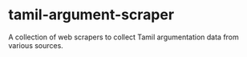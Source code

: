 # tamil-argument-scraper
A collection of web scrapers to collect Tamil argumentation data from various sources.
